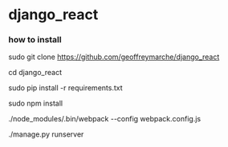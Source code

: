 # django_react

### how to install
sudo git clone https://github.com/geoffreymarche/django_react 

cd django_react 

sudo pip install -r requirements.txt 

sudo npm install 

./node_modules/.bin/webpack --config webpack.config.js 

./manage.py runserver
